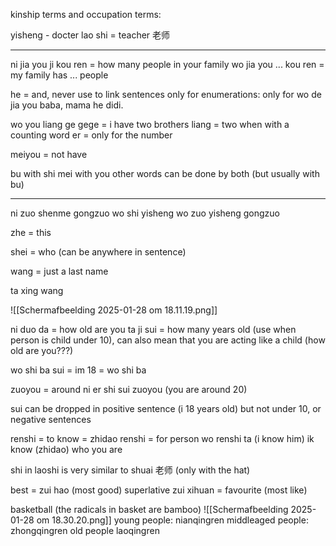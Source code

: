 kinship terms and occupation terms:

yisheng - docter
lao shi = teacher 老师

---

ni jia you ji kou ren = how many people in your family
wo jia you ... kou ren = my family has ...  people

he = and, never use to link sentences only for enumerations:
only for wo de jia you baba, mama he didi.

wo you liang ge gege = i have two brothers
liang = two when with a counting word
er = only for the number

meiyou = not have

bu with shi
mei  with you
other words can be done by both (but usually with bu)

---
ni zuo shenme gongzuo
wo shi yisheng
wo zuo yisheng gongzuo

zhe = this

shei = who (can be anywhere in sentence)

wang = just a last name

ta xing wang

![[Scherm­afbeelding 2025-01-28 om 18.11.19.png]]

ni duo da = how old are you
ta ji sui = how many years old (use when person is child under 10), can also mean that you are acting like a child (how old are you???)

wo shi ba sui = im 18 = wo shi ba

zuoyou = around
ni er shi sui zuoyou (you are around 20)

sui can be dropped in positive sentence (i 18 years old)
but not under 10, or negative sentences

renshi = to know = zhidao
renshi = for person
wo renshi ta (i know him)
ik know (zhidao) who you are

shi in laoshi is very similar to shuai 老师 (only with the hat)

best = zui hao (most good) superlative
zui xihuan = favourite (most like)


basketball (the radicals in basket are bamboo)
![[Scherm­afbeelding 2025-01-28 om 18.30.20.png]]
young people:
nianqingren
middleaged people:
zhongqingren
old people
laoqingren

